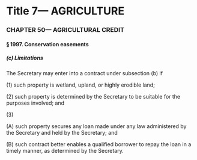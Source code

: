 
# Title 7— AGRICULTURE
### CHAPTER 50— AGRICULTURAL CREDIT
#### § 1997. Conservation easements
##### (c) Limitations

The Secretary may enter into a contract under subsection (b) if

(1) such property is wetland, upland, or highly erodible land;

(2) such property is determined by the Secretary to be suitable for the purposes involved; and

(3)

(A) such property secures any loan made under any law administered by the Secretary and held by the Secretary; and

(B) such contract better enables a qualified borrower to repay the loan in a timely manner, as determined by the Secretary.

